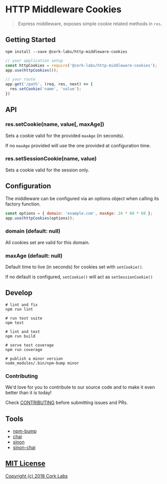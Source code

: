 # HTTP Middleware Cookies

> Express middleware, exposes simple cookie related methods in `res`.


## Getting Started

```shell
npm install --save @cork-labs/http-middleware-cookies
```

```javascript
// your application setup
const httpCookies = require('@cork-labs/http-middleware-cookies');
app.use(httpCookies());

// your route
app.get('/path', (req, res, next) => {
  res.setCookie('name', 'value');
})
```


## API

### res.setCookie(name, value[, maxAge])

Sets a cookie valid for the provided `maxAge` (in seconds).

If no `maxAge` provided will use the one provided at configuration time.

### res.setSessionCookie(name, value)

Sets a cookie valid for the session only.


## Configuration

The middleware can be configured via an options object when calling its factory function.

```javascript
const options = { domain: 'example.com', maxAge: 24 * 60 * 60 };
app.use(httpCookies(options));
```

### domain (default: null)

All cookies set are valid for this domain.

### maxAge (default: null)

Default time to live (in seconds) for cookies set with `setCookie()`.

If no default is configured, `setCookie()` will act as `setSessionCookie()`


## Develop

```shell
# lint and fix
npm run lint

# run test suite
npm test

# lint and test
npm run build

# serve test coverage
npm run coverage

# publish a minor version
node_modules/.bin/npm-bump minor
```


### Contributing

We'd love for you to contribute to our source code and to make it even better than it is today!

Check [CONTRIBUTING](https://github.com/cork-labs/contributing/blob/master/CONTRIBUTING.md) before submitting issues and PRs.


## Tools

- [npm-bump](https://www.npmjs.com/package/npm-bump)
- [chai](http://chaijs.com/api/)
- [sinon](http://sinonjs.org/)
- [sinon-chai](https://github.com/domenic/sinon-chai)


## [MIT License](LICENSE)

[Copyright (c) 2018 Cork Labs](http://cork-labs.mit-license.org/2018)

